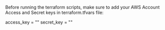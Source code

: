 Before running the terraform scripts, make sure to add your AWS Account Access and Secret keys in terraform.tfvars file:

access_key = "<Your AWS Access key>"
secret_key = "<Your AWS Secret key>"
